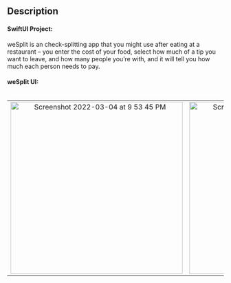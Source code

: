 ## Description

#### SwiftUI Project:

weSplit is an check-splitting app that you might use after eating at a restaurant – you enter the cost of your food, select how much of a tip you want to leave, and how many people you’re with, and it will tell you how much each person needs to pay.

#### weSplit UI:   
<table align="left">
  <tr>
      <td align="center" width="300">
        <img width="400" alt="Screenshot 2022-03-04 at 9 53 45 PM" src="https://user-images.githubusercontent.com/66899497/180155267-0cd97b6d-13f2-468c-87f3-0d33298906ed.png"> 
    </td>
    <td align="center" width="300">
        <img width="400" alt="Screenshot 2022-03-04 at 9 53 45 PM" src="https://user-images.githubusercontent.com/66899497/180155276-9f1d8593-4320-4d84-9d07-68fd02294434.png">
    </td>
  </tr>
 </table> 

